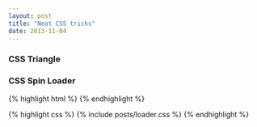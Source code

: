 ```yaml
---
layout: post
title: "Neat CSS tricks"
date: 2013-11-04
---
```



### CSS Triangle



### CSS Spin Loader

<p><span class="loader"></span></p>

{% highlight html %}
<span class="loader"></span>
{% endhighlight %}

{% highlight css %}
{% include posts/loader.css %}
{% endhighlight %}


<style>
{% include posts/loader.css %}
</style>